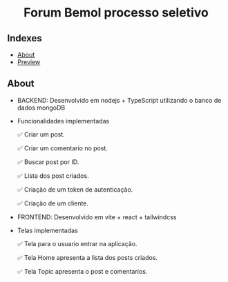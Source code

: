 <h1 align="center">
Forum Bemol processo seletivo
</h1>

## Indexes

- [About](#about)
- [Preview](#preview)
  <br>

## About <a name="about"></a>

- BACKEND: Desenvolvido em nodejs + TypeScript utilizando o banco de dados mongoDB
- Funcionalidades implementadas
  
  ✅ Criar um post.
  
  ✅ Criar um comentario no post.
  
  ✅ Buscar post por ID.
  
  ✅ Lista dos post criados.
  
  ✅ Criação de um token de autenticação.
  
  ✅ Criação de um cliente.


- FRONTEND: Desenvolvido em vite + react + tailwindcss
- Telas implementadas
  
  ✅ Tela para o usuario entrar na aplicação.
  
  ✅ Tela Home apresenta a lista dos posts criados.
  
  ✅ Tela Topic apresenta o post e comentarios.
